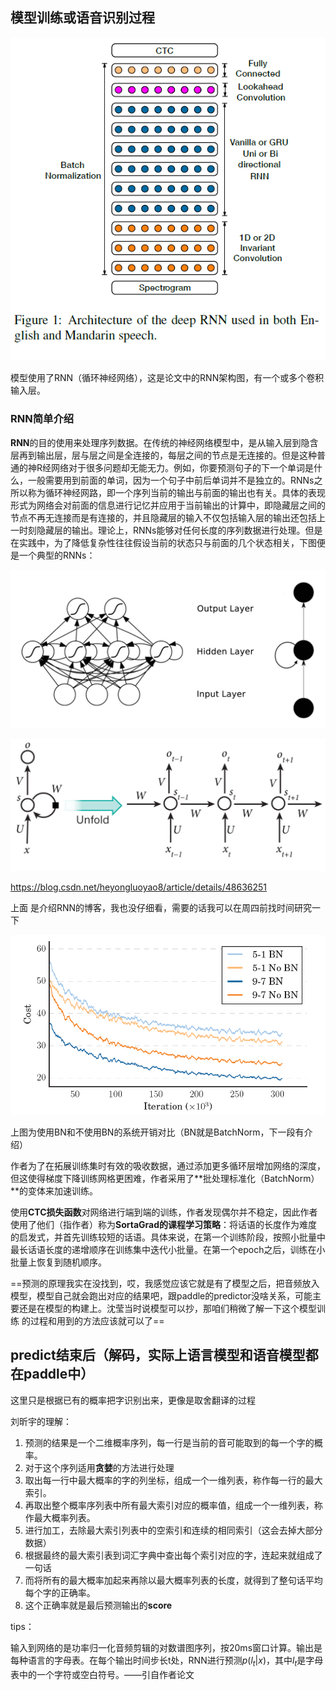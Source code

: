 

## 模型训练或语音识别过程

![image-20211228002110247](img/image-20211228002110247.png)

模型使用了RNN（循环神经网络），这是论文中的RNN架构图，有一个或多个卷积输入层。

### RNN简单介绍

​	**RNN**的目的使用来处理序列数据。在传统的神经网络模型中，是从输入层到隐含层再到输出层，层与层之间是全连接的，每层之间的节点是无连接的。但是这种普通的神R经网络对于很多问题却无能无力。例如，你要预测句子的下一个单词是什么，一般需要用到前面的单词，因为一个句子中前后单词并不是独立的。RNNs之所以称为循环神经网路，即一个序列当前的输出与前面的输出也有关。具体的表现形式为网络会对前面的信息进行记忆并应用于当前输出的计算中，即隐藏层之间的节点不再无连接而是有连接的，并且隐藏层的输入不仅包括输入层的输出还包括上一时刻隐藏层的输出。理论上，RNNs能够对任何长度的序列数据进行处理。但是在实践中，为了降低复杂性往往假设当前的状态只与前面的几个状态相关，下图便是一个典型的RNNs：

![image-20211228003025210](img/image-20211228003025210.png)

![image-20211228003033349](img/image-20211228003033349.png)

https://blog.csdn.net/heyongluoyao8/article/details/48636251

上面 是介绍RNN的博客，我也没仔细看，需要的话我可以在周四前找时间研究一下

![image-20211228003640623](img/image-20211228003640623.png)

上图为使用BN和不使用BN的系统开销对比（BN就是BatchNorm，下一段有介绍）

作者为了在拓展训练集时有效的吸收数据，通过添加更多循环层增加网络的深度，但这使得梯度下降训练网格更困难，作者采用了**批处理标准化（BatchNorm）**的变体来加速训练。

使用**CTC损失函数**对网络进行端到端的训练，作者发现偶尔并不稳定，因此作者使用了他们（指作者）称为**SortaGrad的课程学习策略**：将话语的长度作为难度的启发式，并首先训练较短的话语。具体来说，在第一个训练阶段，按照小批量中最长话语长度的递增顺序在训练集中迭代小批量。在第一个epoch之后，训练在小批量上恢复到随机顺序。



==预测的原理我实在没找到，哎，我感觉应该它就是有了模型之后，把音频放入模型，模型自己就会跑出对应的结果吧，跟paddle的predictor没啥关系，可能主要还是在模型的构建上。沈莹当时说模型可以抄，那咱们稍微了解一下这个模型训练 的过程和用到的方法应该就可以了==



## predict结束后（解码，实际上语言模型和语音模型都在paddle中）

这里只是根据已有的概率把字识别出来，更像是取舍翻译的过程

刘昕宇的理解：

1. 预测的结果是一个二维概率序列，每一行是当前的音可能取到的每一个字的概率。
2. 对于这个序列适用**贪婪**的方法进行处理
3. 取出每一行中最大概率的字的列坐标，组成一个一维列表，称作每一行的最大索引。
4. 再取出整个概率序列表中所有最大索引对应的概率值，组成一个一维列表，称作最大概率列表。
5. 进行加工，去除最大索引列表中的空索引和连续的相同索引（这会去掉大部分数据）
6. 根据最终的最大索引表到词汇字典中查出每个索引对应的字，连起来就组成了一句话
7. 而将所有的最大概率加起来再除以最大概率列表的长度，就得到了整句话平均每个字的正确率。
8. 这个正确率就是最后预测输出的**score**



tips：

输入到网络的是功率归一化音频剪辑的对数谱图序列，按20ms窗口计算。输出是每种语言的字母表。在每个输出时间步长t处，RNN进行预测$p(l_t|x)$，其中$l_t$是字母表中的一个字符或空白符号。——引自作者论文

